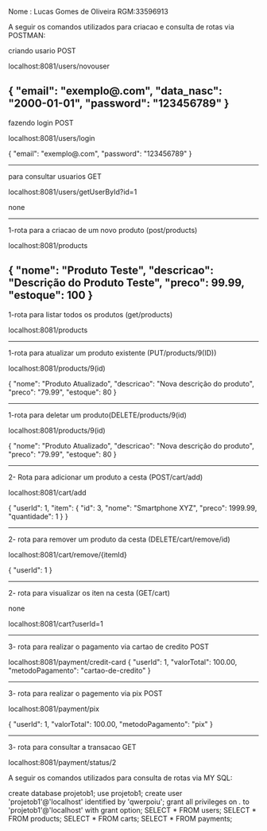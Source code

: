 Nome : Lucas Gomes de Oliveira RGM:33596913

A seguir os comandos utilizados para criacao e consulta de rotas via POSTMAN:

criando usario POST 

localhost:8081/users/novouser

{
    "email": "exemplo@.com",
    "data_nasc": "2000-01-01", 
    "password": "123456789"
}
---------------------

fazendo login POST 

localhost:8081/users/login

{
    "email": "exemplo@.com", 
    "password": "123456789"
}

--------------------------

para consultar usuarios GET

localhost:8081/users/getUserById?id=1

none

-----------------------------------

1-rota para a criacao de um novo produto (post/products)

localhost:8081/products

{
    "nome": "Produto Teste",
    "descricao": "Descrição do Produto Teste",
    "preco": 99.99,
    "estoque": 100
}
----------------------------------------------

1-rota para listar todos os produtos (get/products)

localhost:8081/products

-----------------------------------------------

1-rota para atualizar um produto existente (PUT/products/9(ID))

localhost:8081/products/9(id)

{
    "nome": "Produto Atualizado",
    "descricao": "Nova descrição do produto",
    "preco": "79.99",
    "estoque": 80
}


---------------------------------------------

1-rota para deletar um produto(DELETE/products/9(id)

localhost:8081/products/9(id)

{
    "nome": "Produto Atualizado",
    "descricao": "Nova descrição do produto",
    "preco": "79.99",
    "estoque": 80
}

----------------------------------------------

2- Rota para adicionar um produto a cesta (POST/cart/add)

localhost:8081/cart/add

{
    "userId": 1,
    "item": {
        "id": 3,
        "nome": "Smartphone XYZ",
        "preco": 1999.99,
        "quantidade": 1
    }
}

--------------------------------------

2- rota para remover um produto da cesta (DELETE/cart/remove/id)


localhost:8081/cart/remove/{itemId}

{
    "userId": 1
}


----------------------------

2- rota para visualizar os iten na cesta (GET/cart)

none

localhost:8081/cart?userId=1


------------------------

3- rota para realizar o pagamento via cartao de credito POST

localhost:8081/payment/credit-card
{
    "userId": 1,
    "valorTotal": 100.00,
    "metodoPagamento": "cartao-de-credito"
}

-------------------------

3- rota para realizar o pagemento via pix POST 

localhost:8081/payment/pix

{
    "userId": 1,
    "valorTotal": 100.00,
    "metodoPagamento": "pix"
}

------------------------------------------------

3- rota para consultar a transacao GET

localhost:8081/payment/status/2

A seguir os comandos utilizados para consulta de rotas via MY SQL:

create database projetob1;
use projetob1;
create user 'projetob1'@'localhost' identified by 'qwerpoiu';
grant all privileges on *.* to 'projetob1'@'localhost' with grant option;
SELECT * FROM users;
SELECT * FROM products;
SELECT * FROM carts;
SELECT * FROM payments;
